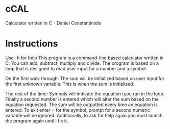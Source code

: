 cCAL
====

Calculator written in C - Daniel Constantinidis

Instructions
============

Use -h for help
This program is a command-line based calculator written in C.
You can add, subtract, multiply and divide.
The program is based on a loop that is designed to read user input for a number and a symbol.
            
On the first walk through:
The sum will be initialized based on user input for the first unknown variable.
This is when the sum is initialized.
 
The rest of the time:
Symbols will indicate the equation type run in the loop.
Finally a second number is entered which will alter the sum based on the equation requested.
The sum will be outputted every time an equation is entered.
To exit enter = for the symbol, prompt for a second numeric variable will be ignored.
Additionally, to ask for help again you must launch the program again until I fix it.
